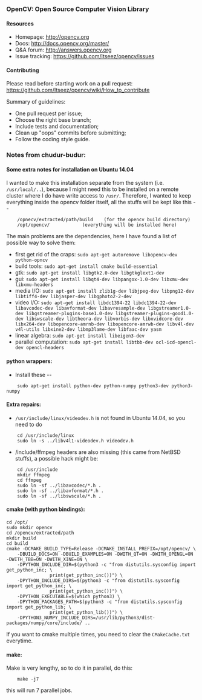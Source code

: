 ### OpenCV: Open Source Computer Vision Library

#### Resources

* Homepage: <http://opencv.org>
* Docs: <http://docs.opencv.org/master/>
* Q&A forum: <http://answers.opencv.org>
* Issue tracking: <https://github.com/Itseez/opencv/issues>

#### Contributing

Please read before starting work on a pull request: <https://github.com/Itseez/opencv/wiki/How_to_contribute>

Summary of guidelines:

* One pull request per issue;
* Choose the right base branch;
* Include tests and documentation;
* Clean up "oops" commits before submitting;
* Follow the coding style guide.

### Notes from chudur-budur:

#### Some extra notes for installation on Ubuntu 14.04

I wanted to make this installation separate from the system (i.e. `/usr/local/..`), because I might need this to be installed on a remote cluster where I do have write access to `/usr/`. Therefore, I wanted to keep everything inside the opencv folder itself, all the stuffs will be kept like this --

```shell
	/opnecv/extracted/path/build	(for the opencv build directory)
	/opt/opencv/			(everything will be installed here)
```

The main problems are the dependencies, here I have found a list of possible way to solve them:

* first get rid of the craps: `sudo apt-get autoremove libopencv-dev python-opncv`
* build tools: `sudo apt-get install cmake build-essential` 
* gtk: `sudo apt-get install libgtk2.0-dev libgtkglext1-dev`
* gui: `sudo apt-get install libqt4-dev libpangox-1.0-dev libxmu-dev libxmu-headers`
* media I/O: `sudo apt-get install zlib1g-dev libjpeg-dev libpng12-dev libtiff4-dev libjasper-dev libgphoto2-2-dev`
* video I/O: `sudo apt-get install libdc1394-22 libdc1394-22-dev libavcodec-dev libavformat-dev libavresample-dev libgstreamer1.0-dev libgstreamer-plugins-base1.0-dev libgstreamer-plugins-good1.0-dev libswscale-dev libtheora-dev libvorbis-dev libxvidcore-dev libx264-dev libopencore-amrnb-dev libopencore-amrwb-dev libv4l-dev v4l-utils libxine2-dev libmp3lame-dev libfaac-dev yasm`
* linear algebra: `sudo apt-get install libeigen3-dev`
* parallel computation: `sudo apt-get install libtbb-dev ocl-icd-opencl-dev opencl-headers`

#### python wrappers:
* Install these --
```shell
	sudo apt-get install python-dev python-numpy python3-dev python3-numpy
```

#### Extra repairs:

* `/usr/include/linux/videodev.h` is not found in Ubuntu 14.04, so you need to do 
```shell
	cd /usr/include/linux
	sudo ln -s ../libv4l1-videodev.h videodev.h
```

* /include/ffmpeg headers are also missing (this came from NetBSD stuffs), a possible hack might be:
```shell
	cd /usr/include
	mkdir ffmpeg
	cd ffmpeg
	sudo ln -sf ../libavcodec/*.h .
	sudo ln -sf ../libavformat/*.h .
	sudo ln -sf ../libswscale/*.h .
```

#### cmake (with python bindings):
```shell
cd /opt/
sudo mkdir opencv
cd /opencv/extracted/path
mkdir build
cd build
cmake -DCMAKE_BUILD_TYPE=Release -DCMAKE_INSTALL_PREFIX=/opt/opencv/ \
	-DBUILD_DOCS=ON -DBUILD_EXAMPLES=ON -DWITH_QT=ON -DWITH_OPENGL=ON -DWITH_TBB=ON -DWITH_XINE=ON \
	-DPYTHON_INCLUDE_DIR=$(python3 -c "from distutils.sysconfig import get_python_inc; \
				print(get_python_inc())") \
	-DPYTHON_INCLUDE_DIRS=$(python3 -c "from distutils.sysconfig import get_python_inc; \
				print(get_python_inc())") \
	-DPYTHON_EXECUTABLE=$(which python3) \
	-DPYTHON_PACKAGES_PATH=$(python3 -c "from distutils.sysconfig import get_python_lib; \
				print(get_python_lib())") \
	-DPYTHON3_NUMPY_INCLUDE_DIRS=/usr/lib/python3/dist-packages/numpy/core/include/ ..
```
If you want to cmake multiple times, you need to clear the `CMakeCache.txt` everytime.

#### make:
Make is very lengthy, so to do it in parallel, do this:
```shell
	make -j7
```
this will run 7 parallel jobs.
